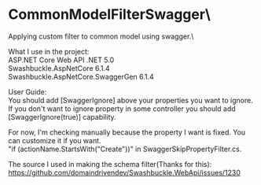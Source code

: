 # CommonModelFilterSwagger\
Applying custom filter to common model using swagger.\

What I use in the project:\
ASP.NET Core Web API .NET 5.0\
Swashbuckle.AspNetCore 6.1.4\
Swashbuckle.AspNetCore.SwaggerGen 6.1.4

User Guide:\
You should add [SwaggerIgnore] above your properties you want to ignore.\
If you don't want to ignore property in some controller you should add [SwaggerIgnore(true)] capability.

For now, I'm checking manually because the property I want is fixed. You can customize it if you want.\
"if (actionName.StartsWith("Create"))" in SwaggerSkipPropertyFilter.cs.

The source I used in making the schema filter(Thanks for this):\
https://github.com/domaindrivendev/Swashbuckle.WebApi/issues/1230
